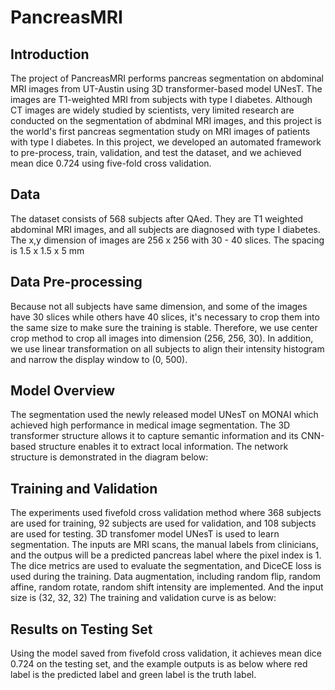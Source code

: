 # PancreasMRI

## Introduction
The project of PancreasMRI performs pancreas segmentation on abdominal MRI images from UT-Austin using 3D transformer-based model UNesT. The images are T1-weighted MRI from subjects with type I diabetes. Although CT images are widely studied by scientists, very limited research are conducted on the segmentation of abdminal MRI images, and this project is the world's first pancreas segmentation study on MRI images of patients with type I diabetes. In this project, we developed an automated framework to pre-process, train, validation, and test the dataset, and we achieved mean dice 0.724 using five-fold cross validation. 

## Data
The dataset consists of 568 subjects after QAed. They are T1 weighted abdominal MRI images, and all subjects are diagnosed with type I diabetes. The x,y dimension of images are 256 x 256 with 30 - 40 slices. The spacing is 1.5 x 1.5 x 5 mm

## Data Pre-processing 
Because not all subjects have same dimension, and some of the images have 30 slices while others have 40 slices, it's necessary to crop them into the same size to make sure the training is stable. Therefore, we use center crop method to crop all images into dimension (256, 256, 30). In addition, we use linear transformation on all subjects to align their intensity histogram and narrow the display window to (0, 500). 

## Model Overview 
The segmentation used the newly released model UNesT on MONAI which achieved high performance in medical image segmentation. The 3D transformer structure allows it to capture semantic information and its CNN-based structure enables it to extract local information. The network structure is demonstrated in the diagram below:

## Training and Validation
The experiments used fivefold cross validation method where 368 subjects are used for training, 92 subjects are used for validation, and 108 subjects are used for testing. 3D transfomer model UNesT is used to learn segmentation. The inputs are MRI scans, the manual labels from clinicians, and the outpus will be a predicted pancreas label where the pixel index is 1. The dice metrics are used to evaluate the segmentation, and DiceCE loss is used during the training. Data augmentation, including random flip, random affine, random rotate, random shift intensity are implemented. And the input size is (32, 32, 32) The training and validation curve is as below: 

## Results on Testing Set
Using the model saved from fivefold cross validation, it achieves mean dice 0.724 on the testing set, and the example outputs is as below where red label is the predicted label and green label is the truth label. 



